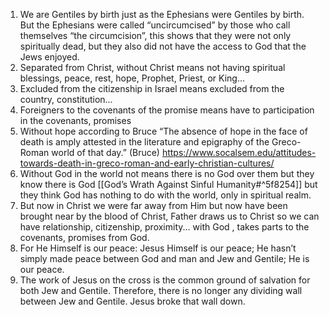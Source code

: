1. We are Gentiles by birth just as the Ephesians were Gentiles by birth. But the Ephesians were called “uncircumcised” by those who call themselves “the circumcision”, this shows that they were not only spiritually dead, but they also did not have the access to God that the Jews enjoyed.
2. Separated from Christ, without Christ means not having spiritual blessings, peace, rest, hope, Prophet, Priest, or King...
3. Excluded from the citizenship in Israel means excluded from the country, constitution...
4. Foreigners to the covenants of the promise means have to participation in the covenants, promises
5. Without hope according to Bruce “The absence of hope in the face of death is amply attested in the literature and epigraphy of the Greco-Roman world of that day.” (Bruce) 
   https://www.socalsem.edu/attitudes-towards-death-in-greco-roman-and-early-christian-cultures/
6. Without God in the world not means there is no God over them but they know there is God [[God’s Wrath Against Sinful Humanity#^5f8254]] but they think God has nothing to do with the world, only in spiritual realm.
7. But now in Christ we were far away from Him but now have been brought near by the blood of Christ, Father draws us to Christ so we can have relationship, citizenship, proximity... with God , takes parts to the covenants, promises from God.
8. For He Himself is our peace: Jesus Himself is our peace; He hasn’t simply made peace between God and man and Jew and Gentile; He is our peace.
9. The work of Jesus on the cross is the common ground of salvation for both Jew and Gentile. Therefore, there is no longer any dividing wall between Jew and Gentile. Jesus broke that wall down.